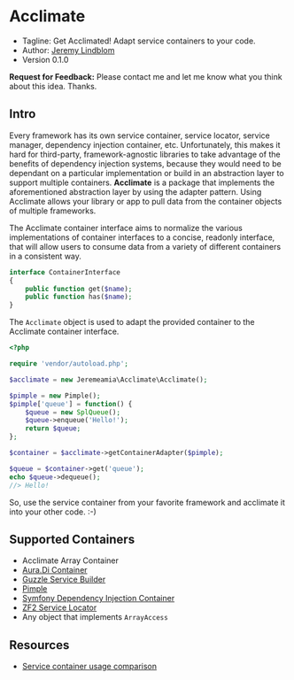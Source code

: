 # Acclimate

* Tagline: Get Acclimated! Adapt service containers to your code.
* Author: [Jeremy Lindblom](https://twitter.com/jeremeamia)
* Version 0.1.0

**Request for Feedback:** Please contact me and let me know what you think about this idea. Thanks.

## Intro

Every framework has its own service container, service locator, service manager, dependency injection container, etc.
Unfortunately, this makes it hard for third-party, framework-agnostic libraries to take advantage of the benefits of
dependency injection systems, because they would need to be dependant on a particular implementation or build in an
abstraction layer to support multiple containers. **Acclimate** is a package that implements the aforementioned
abstraction layer by using the adapter pattern. Using Acclimate allows your library or app to pull data from the
container objects of multiple frameworks.

The Acclimate container interface aims to normalize the various implementations of container interfaces to a concise,
readonly interface, that will allow users to consume data from a variety of different containers in a consistent way.

```php
interface ContainerInterface
{
    public function get($name);
    public function has($name);
}
```

The `Acclimate` object is used to adapt the provided container to the Acclimate container interface.

```php
<?php

require 'vendor/autoload.php';

$acclimate = new Jeremeamia\Acclimate\Acclimate();

$pimple = new Pimple();
$pimple['queue'] = function() {
    $queue = new SplQueue();
    $queue->enqueue('Hello!');
    return $queue;
};

$container = $acclimate->getContainerAdapter($pimple);

$queue = $container->get('queue');
echo $queue->dequeue();
//> Hello!
```

So, use the service container from your favorite framework and acclimate it into your other code. :-)

## Supported Containers

* Acclimate Array Container
* [Aura.Di Container](https://github.com/auraphp/Aura.Di/blob/develop/src/Aura/Di/ContainerInterface.php)
* [Guzzle Service Builder](https://github.com/guzzle/service/blob/master/Builder/ServiceBuilderInterface.php)
* [Pimple](https://github.com/fabpot/Pimple/blob/master/lib/Pimple.php)
* [Symfony Dependency Injection Container](https://github.com/symfony/symfony/blob/master/src/Symfony/Component/DependencyInjection/ContainerInterface.php)
* [ZF2 Service Locator](https://github.com/zendframework/zf2/blob/master/library/Zend/Di/ServiceLocator.php)
* Any object that implements `ArrayAccess`

## Resources

* [Service container usage comparison](https://gist.github.com/mnapoli/6159681)
